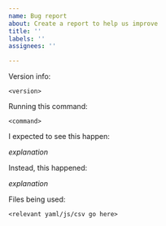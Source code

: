 ```yaml
---
name: Bug report
about: Create a report to help us improve
title: ''
labels: ''
assignees: ''

---
```


<!--
Thank you for filing a bug report! 🐛 Please provide a short summary of the bug,
along with any information you feel relevant to replicating it.
-->

Version info: <!-- artillery -v output -->
```
<version>
```

Running this command: 
```
<command>
```

I expected to see this happen:

*explanation*

Instead, this happened:

*explanation*

Files being used:
```
<relevant yaml/js/csv go here>
```
